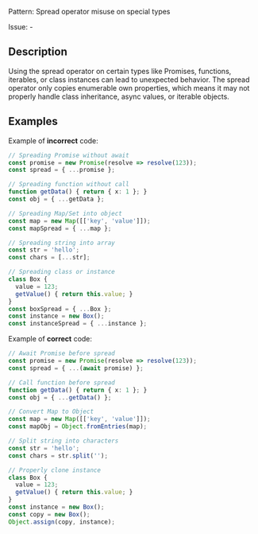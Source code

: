 Pattern: Spread operator misuse on special types

Issue: -

## Description

Using the spread operator on certain types like Promises, functions, iterables, or class instances can lead to unexpected behavior. The spread operator only copies enumerable own properties, which means it may not properly handle class inheritance, async values, or iterable objects.

## Examples

Example of **incorrect** code:
```ts
// Spreading Promise without await
const promise = new Promise(resolve => resolve(123));
const spread = { ...promise };

// Spreading function without call
function getData() { return { x: 1 }; }
const obj = { ...getData };

// Spreading Map/Set into object
const map = new Map([['key', 'value']]);
const mapSpread = { ...map };

// Spreading string into array
const str = 'hello';
const chars = [...str];

// Spreading class or instance
class Box {
  value = 123;
  getValue() { return this.value; }
}
const boxSpread = { ...Box };
const instance = new Box();
const instanceSpread = { ...instance };
```

Example of **correct** code:
```ts
// Await Promise before spread
const promise = new Promise(resolve => resolve(123));
const spread = { ...(await promise) };

// Call function before spread
function getData() { return { x: 1 }; }
const obj = { ...getData() };

// Convert Map to Object
const map = new Map([['key', 'value']]);
const mapObj = Object.fromEntries(map);

// Split string into characters
const str = 'hello';
const chars = str.split('');

// Properly clone instance
class Box {
  value = 123;
  getValue() { return this.value; }
}
const instance = new Box();
const copy = new Box();
Object.assign(copy, instance);
```